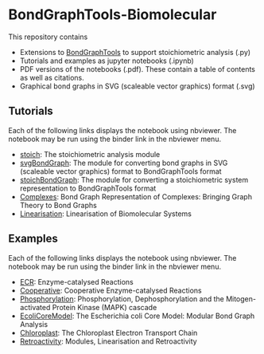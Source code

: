 # BondGraphTools-Biomolecular
This repository contains
- Extensions to [BondGraphTools](https://pypi.org/project/BondGraphTools/) to support stoichiometric analysis (.py)
- Tutorials and examples as jupyter notebooks (.ipynb)
- PDF versions of the notebooks (.pdf). These contain a table of contents as well as citations.
- Graphical bond graphs in SVG (scaleable vector graphics) format
  (.svg)
  
## Tutorials
Each of the following links displays the notebook using nbviewer. The
notebook may be run using the binder link in the nbviewer menu.
- [stoich](https://nbviewer.jupyter.org/github/gawthrop/BondGraphTools-Biomolecular/tree/master/stoich.ipynb): The stoichiometric analysis module
- [svgBondGraph](https://nbviewer.jupyter.org/github/gawthrop/BondGraphTools-Biomolecular/tree/master/svgBondGraph.ipynb): The module for converting bond graphs in SVG (scaleable vector graphics) format to BondGraphTools format
- [stoichBondGraph](https://nbviewer.jupyter.org/github/gawthrop/BondGraphTools-Biomolecular/tree/master/stoichBondGraph.ipynb): The module for converting a stoichiometric system representation to BondGraphTools format
- [Complexes](https://nbviewer.jupyter.org/github/gawthrop/BondGraphTools-Biomolecular/tree/master/Complexes.ipynb): Bond Graph Representation of Complexes: Bringing Graph Theory to Bond Graphs
- [Linearisation](https://nbviewer.jupyter.org/github/gawthrop/BondGraphTools-Biomolecular/tree/master/Linearisation.ipynb): 
Linearisation of Biomolecular Systems

## Examples
Each of the following links displays the notebook using nbviewer. The
notebook may be run using the binder link in the nbviewer menu.
- [ECR](https://nbviewer.jupyter.org/github/gawthrop/BondGraphTools-Biomolecular/tree/master/ECR.ipynb): Enzyme-catalysed Reactions
- [Cooperative](https://nbviewer.jupyter.org/github/gawthrop/BondGraphTools-Biomolecular/tree/master/Cooperative.ipynb): Cooperative Enzyme-catalysed Reactions
- [Phosphorylation](https://nbviewer.jupyter.org/github/gawthrop/BondGraphTools-Biomolecular/tree/master/Phosphorylation.ipynb): Phosphorylation, Dephosphorylation and the Mitogen-activated Protein Kinase (MAPK) cascade
- [EcoliCoreModel](https://nbviewer.jupyter.org/github/gawthrop/BondGraphTools-Biomolecular/tree/master/EcoliCoreModel.ipynb): The Escherichia coli Core Model: Modular Bond Graph Analysis
- [Chloroplast](https://nbviewer.jupyter.org/github/gawthrop/BondGraphTools-Biomolecular/tree/master/Chloroplast.ipynb): The Chloroplast Electron Transport Chain
- [Retroactivity](https://nbviewer.jupyter.org/github/gawthrop/BondGraphTools-Biomolecular/tree/master/Retroactivity.ipynb): Modules, Linearisation and Retroactivity
